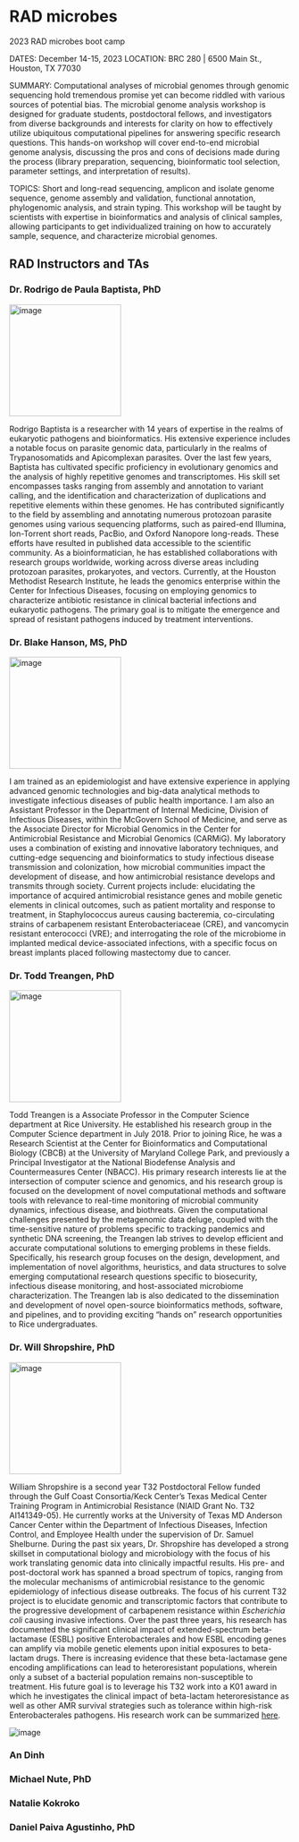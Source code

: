 # RAD microbes
2023 RAD microbes boot camp

DATES: December 14-15, 2023
LOCATION: BRC 280 | 6500 Main St., Houston, TX 77030

SUMMARY: Computational analyses of microbial genomes through genomic sequencing hold tremendous promise yet can become riddled with various sources of potential bias. The microbial genome analysis workshop is designed for graduate students, postdoctoral fellows, and investigators from diverse backgrounds and interests for clarity on how to effectively utilize ubiquitous computational pipelines for answering specific research questions. This hands-on workshop will cover end-to-end microbial genome analysis, discussing the pros and cons of decisions made during the process (library preparation, sequencing, bioinformatic tool selection, parameter settings, and interpretation of results).

TOPICS: Short and long-read sequencing, amplicon and isolate genome sequence, genome assembly and validation, functional annotation, phylogenomic analysis, and strain typing. This workshop will be taught by scientists with expertise in bioinformatics and analysis of clinical samples, allowing participants to get individualized training on how to accurately sample, sequence, and characterize microbial genomes.

## RAD Instructors and TAs

### Dr. Rodrigo de Paula Baptista, PhD 

<img width="200" alt="image" src="https://github.com/treangenlab/radmicrobes/assets/28576450/5c815f66-0d01-4bab-87db-800f9b7a8ba3"> 

Rodrigo Baptista is a researcher with 14 years of expertise in the realms of eukaryotic pathogens and bioinformatics. His extensive experience includes a notable focus on parasite genomic data, particularly in the realms of Trypanosomatids and Apicomplexan parasites. Over the last few years, Baptista has cultivated specific proficiency in evolutionary genomics and the analysis of highly repetitive genomes and transcriptomes. His skill set encompasses tasks ranging from assembly and annotation to variant calling, and the identification and characterization of duplications and repetitive elements within these genomes. He has contributed significantly to the field by assembling and annotating numerous protozoan parasite genomes using various sequencing platforms, such as paired-end Illumina, Ion-Torrent short reads, PacBio, and Oxford Nanopore long-reads. These efforts have resulted in published data accessible to the scientific community. As a bioinformatician, he has established collaborations with research groups worldwide, working across diverse areas including protozoan parasites, prokaryotes, and vectors. Currently, at the Houston Methodist Research Institute, he leads the genomics enterprise within the Center for Infectious Diseases, focusing on employing genomics to characterize antibiotic resistance in clinical bacterial infections and eukaryotic pathogens. The primary goal is to mitigate the emergence and spread of resistant pathogens induced by treatment interventions.

### Dr. Blake Hanson, MS, PhD

<img width="200" alt="image" src="https://github.com/treangenlab/radmicrobes/assets/28576450/0aabd7fe-8836-4422-8f4e-bc335d661f87">

I am trained as an epidemiologist and have extensive experience in applying advanced genomic technologies and big-data analytical methods to investigate infectious diseases of public health importance. I am also an Assistant Professor in the Department of Internal Medicine, Division of Infectious Diseases, within the McGovern School of Medicine, and serve as the Associate Director for Microbial Genomics in the Center for Antimicrobial Resistance and Microbial Genomics (CARMiG). My laboratory uses a combination of existing and innovative laboratory techniques, and cutting-edge sequencing and bioinformatics to study infectious disease transmission and colonization, how microbial communities impact the development of disease, and how antimicrobial resistance develops and transmits through society. Current projects include: elucidating the importance of acquired antimicrobial resistance genes and mobile genetic elements in clinical outcomes, such as patient mortality and response to treatment, in Staphylococcus aureus causing bacteremia, co-circulating strains of carbapenem resistant Enterobacteriaceae (CRE), and vancomycin resistant enterococci (VRE); and interrogating the role of the microbiome in implanted medical device-associated infections, with a specific focus on breast implants placed following mastectomy due to cancer.

### Dr. Todd Treangen, PhD

<img width="200" alt="image" src="https://github.com/treangenlab/radmicrobes/assets/28576450/892207aa-f0e5-4299-8989-e03429ce5baf">

Todd Treangen is a Associate Professor in the Computer Science department at Rice University. He established his research group in the Computer Science department in July 2018. Prior to joining Rice, he was a Research Scientist at the Center for Bioinformatics and Computational Biology (CBCB) at the University of Maryland College Park, and previously a Principal Investigator at the National Biodefense Analysis and Countermeasures Center (NBACC). His primary research interests lie at the intersection of computer science and genomics, and his research group is focused on the development of novel computational methods and software tools with relevance to real-time monitoring of microbial community dynamics, infectious disease, and biothreats. Given the computational challenges presented by the metagenomic data deluge, coupled with the time-sensitive nature of problems specific to tracking pandemics and synthetic DNA screening, the Treangen lab strives to develop efficient and accurate computational solutions to emerging problems in these fields. Specifically, his research group focuses on the design, development, and implementation of novel algorithms, heuristics, and data structures to solve emerging computational research questions specific to biosecurity, infectious disease monitoring, and host-associated microbiome characterization. The Treangen lab is also dedicated to the dissemination and development of novel open-source bioinformatics methods, software, and pipelines, and to providing exciting “hands on” research opportunities to Rice undergraduates.

### Dr. Will Shropshire, PhD

<img width="200" alt="image" src="https://github.com/treangenlab/radmicrobes/assets/28576450/62d34750-c510-4993-9220-ee3b5de6cd37">

William Shropshire is a second year T32 Postdoctoral Fellow funded through the Gulf Coast Consortia/Keck Center’s Texas Medical Center Training Program in Antimicrobial Resistance (NIAID Grant No. T32 AI141349-05). He currently works at the University of Texas MD Anderson Cancer Center within the Department of Infectious Diseases, Infection Control, and Employee Health under the supervision of Dr. Samuel Shelburne. During the past six years, Dr. Shropshire has developed a strong skillset in computational biology and microbiology with the focus of his work translating genomic data into clinically impactful results. His pre- and post-doctoral work has spanned a broad spectrum of topics, ranging from the molecular mechanisms of antimicrobial resistance to the genomic epidemiology of infectious disease outbreaks. The focus of his current T32 project is to elucidate genomic and transcriptomic factors that contribute to the progressive development of carbapenem resistance within *Escherichia coli* causing invasive infections. Over the past three years, his research has documented the significant clinical impact of extended-spectrum beta-lactamase (ESBL) positive Enterobacterales and how ESBL encoding genes can amplify via mobile genetic elements upon initial exposures to beta-lactam drugs. There is increasing evidence that these beta-lactamase gene encoding amplifications can lead to heteroresistant populations, wherein only a subset of a bacterial population remains non-susceptible to treatment. His future goal is to leverage his T32 work into a K01 award in which he investigates the clinical impact of beta-lactam heteroresistance as well as other AMR survival strategies such as tolerance within high-risk Enterobacterales pathogens. His research work can be summarized [here](https://www.researchgate.net/profile/William-Shropshire).

![image](https://github.com/treangenlab/radmicrobes/assets/34726302/f95a6428-4900-4ea4-a1ab-2bb2726d135d)

### An Dinh

### Michael Nute, PhD

### Natalie Kokroko

### Daniel Paiva Agustinho, PhD


